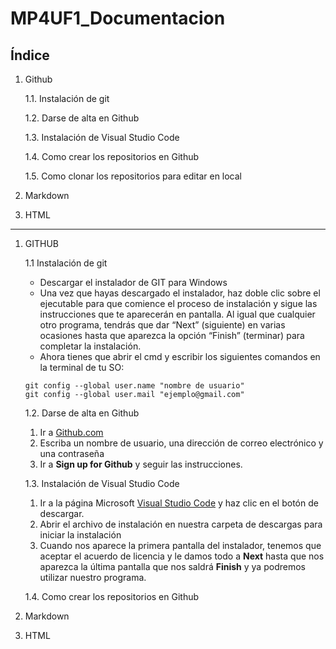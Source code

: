 # MP4UF1_Documentacion
## Índice
1. Github
   
   1.1. Instalación de git
   
   1.2. Darse de alta en Github
   
   1.3. Instalación de Visual Studio Code
   
   1.4. Como crear los repositorios en Github
   
   1.5. Como clonar los repositorios para editar en local
2. Markdown
3. HTML
--------------------------------------------------------
1. GITHUB
   
   1.1 Instalación de git
      * Descargar el instalador de GIT para Windows
      * Una vez que hayas descargado el instalador, haz doble clic sobre el ejecutable para que           comience el proceso de instalación y sigue las instrucciones que te aparecerán en pantalla.       Al igual que cualquier otro programa, tendrás que dar “Next” (siguiente) en varias               ocasiones hasta que aparezca la opción “Finish” (terminar) para completar la instalación.
      * Ahora tienes que abrir el cmd y escribir los siguientes comandos en la terminal de tu SO:
    ``` 
    git config --global user.name "nombre de usuario"
    git config --global user.mail "ejemplo@gmail.com"
    ```
   1.2. Darse de alta en Github
      1. Ir a [Github.com](https://github.com/join)
      2. Escriba un nombre de usuario, una dirección de correo electrónico y una contraseña
      3. Ir a __Sign up for Github__ y seguir las instrucciones.
   
   1.3. Instalación de Visual Studio Code
      1. Ir a la página Microsoft [Visual Studio Code](https://code.visualstudio.com/) y haz clic          en el botón de descargar.
      2. Abrir el archivo de instalación en nuestra carpeta de descargas para iniciar la                  instalación
      3. Cuando nos aparece la primera pantalla del instalador, tenemos que aceptar el acuerdo de licencia y le damos todo a __Next__ hasta que nos aparezca la última            pantalla que nos saldrá __Finish__ y ya podremos utilizar nuestro programa.

   1.4. Como crear los repositorios en Github
2. Markdown
3. HTML

